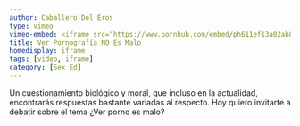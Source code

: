 ```yaml
---
author: Caballero Del Eros
type: vimeo
vimeo-embed: <iframe src="https://www.pornhub.com/embed/ph611ef13a02ab8" frameborder="0" width="500" height="281" scrolling="no" allowfullscreen></iframe>
title: Ver Pornografía NO Es Malo
homedisplay: iframe
tags: [video, iframe]
category: [Sex Ed]
---
```

Un cuestionamiento biológico y moral, que incluso en la actualidad, encontrarás respuestas bastante variadas al respecto.
Hoy quiero invitarte a debatir sobre el tema ¿Ver porno es malo?
